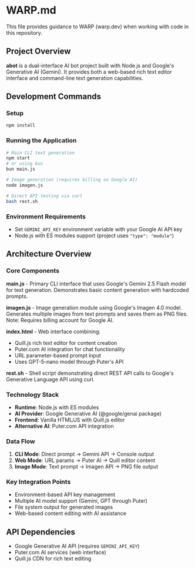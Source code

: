 # WARP.md

This file provides guidance to WARP (warp.dev) when working with code in this repository.

## Project Overview

**abot** is a dual-interface AI bot project built with Node.js and Google's Generative AI (Gemini). It provides both a web-based rich text editor interface and command-line text generation capabilities.

## Development Commands

### Setup
```bash
npm install
```

### Running the Application
```bash
# Main CLI text generation
npm start
# or using bun
bun main.js

# Image generation (requires billing on Google AI)
node imagen.js

# Direct API testing via curl
bash rest.sh
```

### Environment Requirements
- Set `GEMINI_API_KEY` environment variable with your Google AI API key
- Node.js with ES modules support (project uses `"type": "module"`)

## Architecture Overview

### Core Components

**main.js** - Primary CLI interface that uses Google's Gemini 2.5 Flash model for text generation. Demonstrates basic content generation with hardcoded prompts.

**imagen.js** - Image generation module using Google's Imagen 4.0 model. Generates multiple images from text prompts and saves them as PNG files. Note: Requires billing account for Google AI.

**index.html** - Web interface combining:
- Quill.js rich text editor for content creation
- Puter.com AI integration for chat functionality  
- URL parameter-based prompt input
- Uses GPT-5-nano model through Puter's API

**rest.sh** - Shell script demonstrating direct REST API calls to Google's Generative Language API using curl.

### Technology Stack
- **Runtime**: Node.js with ES modules
- **AI Provider**: Google Generative AI (@google/genai package)
- **Frontend**: Vanilla HTML/JS with Quill.js editor
- **Alternative AI**: Puter.com API integration

### Data Flow
1. **CLI Mode**: Direct prompt → Gemini API → Console output
2. **Web Mode**: URL params → Puter AI → Quill editor content
3. **Image Mode**: Text prompt → Imagen API → PNG file output

### Key Integration Points
- Environment-based API key management
- Multiple AI model support (Gemini, GPT through Puter)
- File system output for generated images
- Web-based content editing with AI assistance

## API Dependencies
- Google Generative AI API (requires `GEMINI_API_KEY`)
- Puter.com AI services (web interface)
- Quill.js CDN for rich text editing